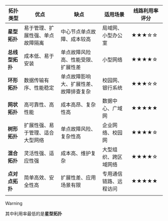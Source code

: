 
| **拓扑类型**  | **优点**           | **缺点**              | **适用场景**    | **线路利用率评分** |
| --------- | ---------------- | ------------------- | ----------- | ----------- |
| **星型拓扑**  | 易于管理、扩展性强、单点故障隔离 | 中心节点单点故障、成本较高       | 局域网、小型办公室   | ★★★☆☆       |
| **总线型拓扑** | 成本低、易于安装         | 单点故障风险高、性能受限、扩展性差   | 小型网络        | ★★★★☆       |
| **环形拓扑**  | 数据传输有序、性能稳定      | 单点故障影响大、扩展性差、故障排查复杂 | 校园网、银行系统    | ★★★☆☆       |
| **网状拓扑**  | 高可靠性、高性能         | 成本高昂、复杂性高           | 数据中心、广域网    | ★★★★★       |
| **树形拓扑**  | 扩展性强、易于管理、适合大型网络 | 单点故障风险、复杂性高         | 企业网络、校园网    | ★★★★☆       |
| **混合拓扑**  | 灵活性强、适应性强        | 成本高、维护复杂            | 大型组织、跨区域网络  | ★★★★☆       |
| **点对点拓扑** | 简单高效、安全性高        | 扩展性差、应用场景有限         | 专用通信链路、远程访问 | ★★★★★       |
|           |                  |                     |             |             |

>[!WARNING]
> 其中利用率最低的是**星型拓扑**